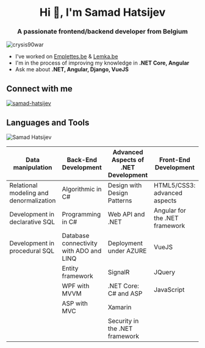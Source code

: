 <h1 align="center">Hi 👋, I'm Samad Hatsijev</h1>
<h3 align="center">A passionate frontend/backend developer from Belgium</h3>


![crysis90war](https://komarev.com/ghpvc/?username=crysis90war&label=Profile%20views&color=0e75b6&style=flat)

- I’ve worked on [Emplettes.be](https://www.emplettes.be/) & [Lemka.be](https://www.lemka.be/)
- I'm in the process of improving my knowledge in **.NET Core, Angular**
- Ask me about **.NET, Angular, Django, VueJS**

## Connect with me

<a href="https://linkedin.com/in/samad-hatsijev" target="blank">![samad-hatsijev](https://img.shields.io/badge/LinkedIn-0077B5?style=for-the-badge&logo=linkedin&logoColor=white)</a>

## Languages and Tools

![Samad Hatsijev](https://github-readme-stats.vercel.app/api/top-langs?username=crysis90war&show_icons=true&locale=fr&layout=compact)

| Data manipulation                       | Back-End Development                    | Advanced Aspects of .NET Development | Front-End Development          |
|-----------------------------------------|-----------------------------------------|--------------------------------------|--------------------------------|
| Relational modeling and denormalization | Algorithmic in C#                       | Design with Design Patterns          | HTML5/CSS3: advanced aspects   |
| Development in declarative SQL          | Programming in C#                       | Web API and .NET                     | Angular for the .NET framework |
| Development in procedural SQL           | Database connectivity with ADO and LINQ | Deployment under AZURE               | VueJS                          |
|                                         | Entity framework                        | SignalR                              | JQuery                         |
|                                         | WPF with MVVM                           | .NET Core: C# and ASP                | JavaScript                     |
|                                         | ASP with MVC                            | Xamarin                              |                                |
|                                         |                                         | Security in the .NET framework       |                                |


